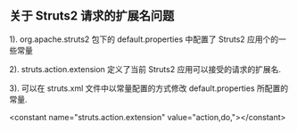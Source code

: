 ## 关于 Struts2 请求的扩展名问题



1\). org.apache.struts2 包下的 default.properties 中配置了 Struts2 应用个的一些常量



2\). struts.action.extension 定义了当前 Struts2 应用可以接受的请求的扩展名.



3\). 可以在 struts.xml 文件中以常量配置的方式修改 default.properties 所配置的常量.



&lt;constant name="struts.action.extension" value="action,do,"&gt;&lt;/constant&gt;

